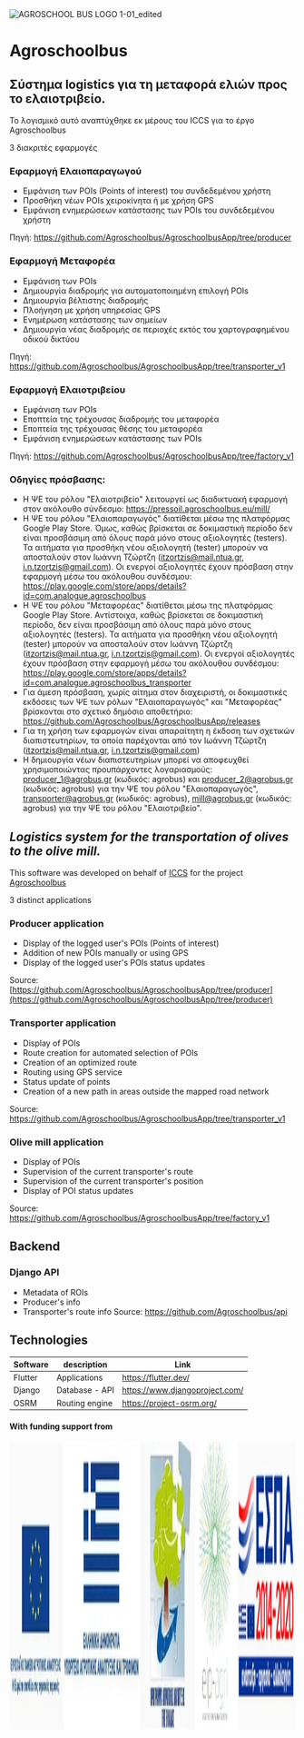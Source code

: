 
<img width="150" height="207" alt="AGROSCHOOL BUS LOGO 1-01_edited" src="https://github.com/user-attachments/assets/6c0aae28-247a-484f-bcaf-95585199acc6" />

# Agroschoolbus

## Σύστημα logistics για τη μεταφορά ελιών προς το ελαιοτριβείο.

Το λογισμικό αυτό αναπτύχθηκε εκ μέρους του ICCS
 για το έργο Agroschoolbus

3 διακριτές εφαρμογές

### Εφαρμογή Ελαιοπαραγωγού

 - Εμφάνιση των POIs (Points of interest) του συνδεδεμένου χρήστη
 - Προσθήκη νέων POIs χειροκίνητα ή με χρήση GPS
 - Εμφάνιση ενημερώσεων κατάστασης των POIs του συνδεδεμένου χρήστη

Πηγή: https://github.com/Agroschoolbus/AgroschoolbusApp/tree/producer

### Εφαρμογή Μεταφορέα

 - Εμφάνιση των POIs
 - Δημιουργία διαδρομής για αυτοματοποιημένη επιλογή POIs
 - Δημιουργία βέλτιστης διαδρομής
 - Πλοήγηση με χρήση υπηρεσίας GPS
 - Ενημέρωση κατάστασης των σημείων
 - Δημιουργία νέας διαδρομής σε περιοχές εκτός του χαρτογραφημένου οδικού δικτύου

Πηγή: https://github.com/Agroschoolbus/AgroschoolbusApp/tree/transporter_v1

### Εφαρμογή Ελαιοτριβείου

 - Εμφάνιση των POIs
 - Εποπτεία της τρέχουσας διαδρομής του μεταφορέα
 - Εποπτεία της τρέχουσας θέσης του μεταφορέα
 - Εμφάνιση ενημερώσεων κατάστασης των POIs

Πηγή: https://github.com/Agroschoolbus/AgroschoolbusApp/tree/factory_v1


### Οδηγίες πρόσβασης:

 - H ΨΕ του ρόλου "Ελαιοτριβείο" λειτουργεί ως διαδικτυακή εφαρμογή στον ακόλουθο σύνδεσμο: https://pressoil.agroschoolbus.eu/mill/
 - Η ΨΕ του ρόλου "Ελαιοπαραγωγός" διατίθεται μέσω της πλατφόρμας Google Play Store. Όμως, καθώς βρίσκεται σε δοκιμαστική περίοδο δεν είναι προσβάσιμη από όλους παρά μόνο στους αξιολογητές (testers). Τα αιτήματα για προσθήκη νέου αξιολογητή (tester) μπορούν να αποσταλούν στον Ιωάννη Τζώρτζη (itzortzis@mail.ntua.gr, i.n.tzortzis@gmail.com). Οι ενεργοί αξιολογητές έχουν πρόσβαση στην εφαρμογή μέσω του ακόλουθου συνδέσμου: https://play.google.com/store/apps/details?id=com.analogue.agroschoolbus
 - Η ΨΕ του ρόλου "Μεταφορέας" διατίθεται μέσω της πλατφόρμας Google Play Store. Αντίστοιχα, καθώς βρίσκεται σε δοκιμαστική περίοδο, δεν είναι προσβάσιμη από όλους παρά μόνο στους αξιολογητές (testers). Τα αιτήματα για προσθήκη νέου αξιολογητή (tester) μπορούν να αποσταλούν στον Ιωάννη Τζώρτζη (itzortzis@mail.ntua.gr, i.n.tzortzis@gmail.com). Οι ενεργοί αξιολογητές έχουν πρόσβαση στην εφαρμογή μέσω του ακόλουθου συνδέσμου: https://play.google.com/store/apps/details?id=com.analogue.agroschoolbus_transporter
 - Για άμεση πρόσβαση, χωρίς αίτημα στον διαχειριστή, οι δοκιμαστικές εκδόσεις των ΨΕ των ρόλων "Ελαιοπαραγωγός" και "Μεταφορέας" βρίσκονται στο σχετικό δημόσιο αποθετήριο: https://github.com/Agroschoolbus/AgroschoolbusApp/releases 
 - Για τη χρήση των εφαρμογών είναι απαραίτητη η έκδοση των σχετικών διαπιστευτηρίων, τα οποία παρέχονται από τον Ιωάννη Τζώρτζη (itzortzis@mail.ntua.gr, i.n.tzortzis@gmail.com)
 - Η δημιουργία νέων διαπιστευτηρίων μπορεί να αποφευχθεί χρησιμοποιώντας προυπάρχοντες λογαριασμούς: producer_1@agrobus.gr (κωδικός: agrobus) και producer_2@agrobus.gr (κωδικός: agrobus) για την ΨΕ του ρόλου "Ελαιοπαραγωγός", transporter@agrobus.gr (κωδικός: agrobus), mill@agrobus.gr (κωδικός: agrobus) για την ΨΕ του ρόλου "Ελαιοτριβείο".

## _Logistics system for the transportation of olives to the olive mill._
This software was developed on behalf of [ICCS](https://www.iccs.gr/) for the project [Agroschoolbus](https://www.agroschoolbus.gr/)

3 distinct applications

### Producer application
-  Display of the logged user's POIs (Points of interest)
-  Addition of new POIs manually or using GPS
-  Display of the logged user's POIs status updates

Source: [https://github.com/Agroschoolbus/AgroschoolbusApp/tree/producer](https://github.com/Agroschoolbus/AgroschoolbusApp/tree/producer)

### Transporter application
- Display of POIs
- Route creation for automated selection of POIs
- Creation of an optimized route
- Routing using GPS service
- Status update of points
- Creation of a new path in areas outside the mapped road network

Source: https://github.com/Agroschoolbus/AgroschoolbusApp/tree/transporter_v1


### Olive mill application
- Display of POIs
- Supervision of the current transporter's route
- Supervision of the current transporter's position
- Display of POI status updates

Source: https://github.com/Agroschoolbus/AgroschoolbusApp/tree/factory_v1


## Backend

### Django API
- Metadata of ROIs
- Producer's info
- Transporter's route info
Source: https://github.com/Agroschoolbus/api


## Technologies

| Software | description | Link |
| ------ | ------ | ------ |
| Flutter | Applications | https://flutter.dev/ |
| Django | Database - API | https://www.djangoproject.com/ |
| OSRM | Routing engine | https://project-osrm.org/ |

#### With funding support from 
<img width="650" height="507" alt="funding_logoa" src="pub-eu_image.webp"/>
